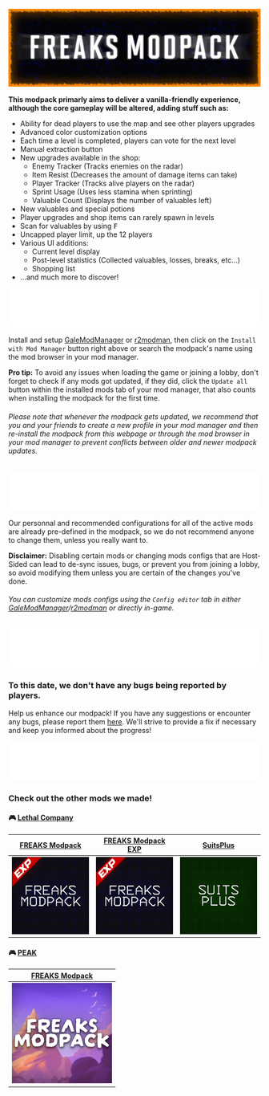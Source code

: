 ![banner.png](https://raw.githubusercontent.com/FREAKS-Network/REPO-Modpack/master/.github/assets/img/banner.png)

**This modpack primarly aims to deliver a vanilla-friendly experience, although the core gameplay will be altered, adding stuff such as:**

- Ability for dead players to use the map and see other players upgrades
- Advanced color customization options
- Each time a level is completed, players can vote for the next level
- Manual extraction button
- New upgrades available in the shop:
  - Enemy Tracker (Tracks enemies on the radar)
  - Item Resist (Decreases the amount of damage items can take)
  - Player Tracker (Tracks alive players on the radar)
  - Sprint Usage (Uses less stamina when sprinting)
  - Valuable Count (Displays the number of valuables left)
- New valuables and special potions
- Player upgrades and shop items can rarely spawn in levels
- Scan for valuables by using <kbd>F</kbd>
- Uncapped player limit, up the 12 players
- Various UI additions:
  - Current level display
  - Post-level statistics (Collected valuables, losses, breaks, etc...)
  - Shopping list
- ...and much more to discover!



![installation.png](https://raw.githubusercontent.com/FREAKS-Network/REPO-Modpack/master/.github/assets/img/installation.png)

Install and setup [GaleModManager](https://new.thunderstore.io/c/peak/p/Kesomannen/GaleModManager/) or [r2modman](https://new.thunderstore.io/c/peak/p/ebkr/r2modman/), then click on the `Install with Mod Manager` button right above or search the modpack's name using the mod browser in your mod manager.

**Pro tip:** To avoid any issues when loading the game or joining a lobby, don't forget to check if any mods got updated, if they did, click the `Update all` button within the installed mods tab of your mod manager, that also counts when installing the modpack for the first time.
<br>
###### Please note that whenever the modpack gets updated, we recommend that you and your friends to create a new profile in your mod manager and then re-install the modpack from this webpage or through the mod browser in your mod manager to prevent conflicts between older and newer modpack updates.



![configuration.png](https://raw.githubusercontent.com/FREAKS-Network/REPO-Modpack/master/.github/assets/img/configuration.png)

Our personnal and recommended configurations for all of the active mods are already pre-defined in the modpack, so we do not recommend anyone to change them, unless you really want to.

**Disclaimer:** Disabling certain mods or changing mods configs that are Host-Sided can lead to de-sync issues, bugs, or prevent you from joining a lobby, so avoid modifying them unless you are certain of the changes you've done.

###### You can customize mods configs using the `Config editor` tab in either [GaleModManager](https://new.thunderstore.io/c/peak/p/Kesomannen/GaleModManager/)/[r2modman](https://new.thunderstore.io/c/peak/p/ebkr/r2modman/) or directly in-game.



![known_issues.png](https://raw.githubusercontent.com/FREAKS-Network/REPO-Modpack/master/.github/assets/img/known_issues.png)

### To this date, we don't have any bugs being reported by players.

Help us enhance our modpack! If you have any suggestions or encounter any bugs, please report them [here](https://github.com/FREAKS-Network/PEAK-Modpack/issues). We'll strive to provide a fix if necessary and keep you informed about the progress!



![our_mods.png](https://raw.githubusercontent.com/FREAKS-Network/REPO-Modpack/master/.github/assets/img/our_mods.png)

### Check out the other mods we made!

#### 🎮 [Lethal Company](https://new.thunderstore.io/c/lethal-company/)
| **[FREAKS Modpack](https://new.thunderstore.io/c/lethal-company/p/FREAKS/FREAKS_Modpack/)** | **[FREAKS Modpack EXP](https://new.thunderstore.io/c/lethal-company/p/FREAKS/FREAKS_Modpack_EXPERIMENTAL/)** | **[SuitsPlus](https://new.thunderstore.io/c/lethal-company/p/FREAKS/SuitsPlus/)** |
| :--------: | :--------: | :--------: |
| [<img src="https://raw.githubusercontent.com/FREAKS-Network/LC-Modpack/master/icon.png" alt="freaks_modpack" width="200"/>](https://new.thunderstore.io/c/lethal-company/p/FREAKS/FREAKS_Modpack/) | [<img src="https://raw.githubusercontent.com/FREAKS-Network/LC-Modpack/experimental/icon.png" alt="freaks_modpack_exp" width="200"/>](https://new.thunderstore.io/c/lethal-company/p/FREAKS/FREAKS_Modpack_EXPERIMENTAL/) | [<img src="https://raw.githubusercontent.com/FREAKS-Network/LC-SuitsPlus/master/icon.png" alt="suitsplus" width="200"/>](https://new.thunderstore.io/c/lethal-company/p/FREAKS/SuitsPlus/) |

#### 🎮 [PEAK](https://new.thunderstore.io/c/repo/)
| **[FREAKS Modpack](https://new.thunderstore.io/c/peak/p/FREAKS/FREAKS_Modpack__/)** |
| :--------: |
| [<img src="https://raw.githubusercontent.com/FREAKS-Network/PEAK-Modpack/master/icon.png" alt="freaks_modpack" width="200"/>](https://new.thunderstore.io/c/peak/p/FREAKS/FREAKS_Modpack__/) |